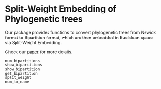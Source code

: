 # Split-Weight Embedding of Phylogenetic trees

Our package provides functions to convert phylogenetic trees from Newick format to Bipartition format, which are then embedded in Euclidean space via Split-Weight Embedding. 

Check our [paper](https://arxiv.org/abs/2312.16074) for more details.

```@docs
num_bipartitions
show_bipartitions
show_bipartition
get_bipartition
split_weight
num_to_name
```